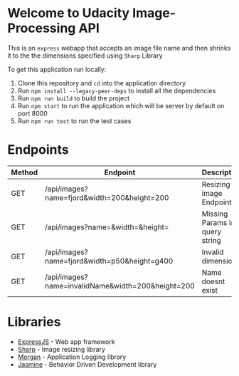 # Welcome to Udacity Image-Processing API
This is an `express` webapp that accepts an image file name and  then shrinks it to the the dimensions specified using `Sharp` Library

To get this application run locally:

1. Clone this repository and `cd` into the application directory
2. Run `npm install --legacy-peer-deps` to install all the dependencies
3. Run `npm run build` to build the project
4. Run `npm start` to run the application which will be server by default on port 8000
5. Run `npm run test` to run the test cases

# Endpoints
| Method | Endpoint | Description | Response |
--- | --- | --- | --- | 
GET | /api/images?name=fjord&width=200&height=200 | Resizing image Endpoint | 200 OK
GET | /api/images?name=&width=&height= | Missing Params in query string | 400 Bad Request
GET | /api/images?name=fjord&width=p50&height=g400 | Invalid dimensions | 400 Bad Request
GET | /api/images?name=invalidName&width=200&height=200 | Name doesnt exist | 404 Not Found 

# Libraries
- [ExpressJS](https://github.com/expressjs/express) - Web app framework
- [Sharp](https://github.com/lovell/sharp) - Image resizing library
- [Morgan](https://github.com/expressjs/morgan) - Application Logging library
- [Jasmine](https://github.com/jasmine/jasmine-npm) - Behavior Driven Development library